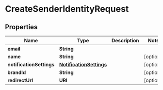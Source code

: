 

# CreateSenderIdentityRequest


## Properties

| Name | Type | Description | Notes |
|------------ | ------------- | ------------- | -------------|
|**email** | **String** |  |  |
|**name** | **String** |  |  [optional] |
|**notificationSettings** | [**NotificationSettings**](NotificationSettings.md) |  |  [optional] |
|**brandId** | **String** |  |  [optional] |
|**redirectUrl** | **URI** |  |  [optional] |



